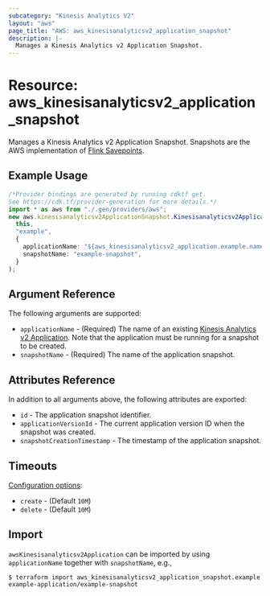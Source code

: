 ```yaml
---
subcategory: "Kinesis Analytics V2"
layout: "aws"
page_title: "AWS: aws_kinesisanalyticsv2_application_snapshot"
description: |-
  Manages a Kinesis Analytics v2 Application Snapshot.
---
```


# Resource: aws\_kinesisanalyticsv2\_application\_snapshot

Manages a Kinesis Analytics v2 Application Snapshot.
Snapshots are the AWS implementation of [Flink Savepoints](https://ci.apache.org/projects/flink/flink-docs-release-1.11/ops/state/savepoints.html).

## Example Usage

```typescript
/*Provider bindings are generated by running cdktf get.
See https://cdk.tf/provider-generation for more details.*/
import * as aws from "./.gen/providers/aws";
new aws.kinesisanalyticsv2ApplicationSnapshot.Kinesisanalyticsv2ApplicationSnapshot(
  this,
  "example",
  {
    applicationName: "${aws_kinesisanalyticsv2_application.example.name}",
    snapshotName: "example-snapshot",
  }
);

```

## Argument Reference

The following arguments are supported:

* `applicationName` - (Required) The name of an existing  [Kinesis Analytics v2 Application](/docs/providers/aws/r/kinesisanalyticsv2_application.html). Note that the application must be running for a snapshot to be created.
* `snapshotName` - (Required) The name of the application snapshot.

## Attributes Reference

In addition to all arguments above, the following attributes are exported:

* `id` - The application snapshot identifier.
* `applicationVersionId` - The current application version ID when the snapshot was created.
* `snapshotCreationTimestamp` - The timestamp of the application snapshot.

## Timeouts

[Configuration options](https://developer.hashicorp.com/terraform/language/resources/syntax#operation-timeouts):

* `create` - (Default `10M`)
* `delete` - (Default `10M`)

## Import

`awsKinesisanalyticsv2Application` can be imported by using `applicationName` together with `snapshotName`, e.g.,

```console
$ terraform import aws_kinesisanalyticsv2_application_snapshot.example example-application/example-snapshot
```
